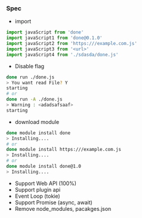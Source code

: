 ### Spec


* import
```javascript
import javaScript from 'done'
import javaScript1 from 'done@0.1.0'
import javaScript2 from 'https:///example.com.js'
import javaScript3 from '<url>'
import javaScript4 from './sdasda/done.js'
```

* Disable flag
```bash
done run ./done.js
> You want read File? Y
starting
# or
done run -A ./done.js
> Warning : <adadsafsaaf>
starting
```

* download module
```bash
done module install done
> Installing....
# or
done module install https:///example.com.js
> Installing....
# or
done module install done@1.0
> Installing....
```

* Support Web API (100%)
* Support plugin api
* Event Loop (tokie)
* Support Promise (async, await)
* Remove node_modules, pacakges.json